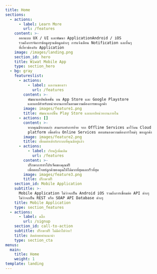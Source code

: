 ```yaml
---
title: Home
sections:
  - actions:
      - label: Learn More
        url: /features
    content: >-
      ออกแบบ UX / UI และพัฒนา ApplicationAndroid / iOS
      รวมถึงการจัดการข้อมูลฐานข้อมูลต่างๆ การแจ้งเตือน Notification และอื่นๆ
      ที่เกี่ยวข้องกับ Application
    image: /images/landing.png
    section_id: hero
    title: Wiwat Mobile App
    type: section_hero
  - bg: gray
    featureslist:
      - actions:
          - label: ผลงานของเรา
            url: /features
        content: >-
          พัฒนาแอปพลิเคชั่น บน App Store และ Google Playstore
          และแอปสำหรับหน่วยงานภายในตามความต้องการของลูกค้า
        image: images/feature1.png
        title: พัฒนาแอปขึ้น Play Store และแอปหน่วยงานภายใน
      - actions: []
        content: >-
          หากคุณมีระบบเก่า สามารถทำการย้าย จาก Offline Services มาไว้บน Cloud
          platform เพื่อสร้าง Online Services ตอบสนองความต้องการใหม่ๆ ของลูกค้า
        image: images/feature2.png
        title: เชื่อมต่อเข้ากับระบบที่คุณมีอยู่แล้ว
      - actions:
          - label: เรียนรู้เพิ่มเติม
            url: /features
        content: >-
          ปรึกษาการทำโปรเจ็คของคุณฟรี
          เพื่อตอบโจทย์ลูกค้าของคุณให้ได้มากที่สุดและเร็วที่สุด
        image: images/feature3.png
        title: ปรึกษาฟรี
    section_id: Mobile Application
    subtitle: >-
      Mobile Application ไม่ว่าจะเป็น Android iOS รวมถึงการเชื่อมต่อ API ต่างๆ
      ไม่ว่าจะเป็น REST หรือ SOAP API Database ต่างๆ
    title: Mobile Application
    type: section_features
  - actions:
      - label: คลิ๊ก
        url: /signup
    section_id: call-to-action
    subtitle: ปรึกษาฟรี ไม่มีค่าใช่จ่าย!
    title: ติดต่อขอคำแนะนำ
    type: section_cta
menus:
  main:
    title: Home
    weight: 1
template: landing
---
```



